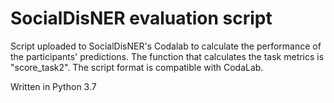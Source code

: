 # SocialDisNER evaluation script

Script uploaded to SocialDisNER's Codalab to calculate the performance of the participants' predictions. The function that calculates the task metrics is "score_task2". The script format is compatible with CodaLab.


Written in Python 3.7
